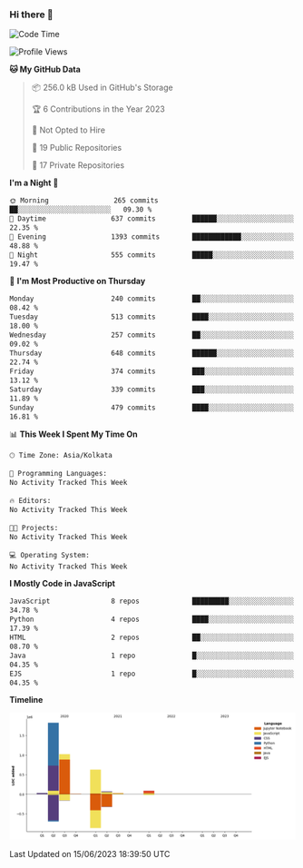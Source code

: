 ### Hi there 👋

<!--
**AgilePlaya/AgilePlaya** is a ✨ _special_ ✨ repository because its `README.md` (this file) appears on your GitHub profile.

Here are some ideas to get you started:

- 🔭 I’m currently working on ...
- 🌱 I’m currently learning ...
- 👯 I’m looking to collaborate on ...
- 🤔 I’m looking for help with ...
- 💬 Ask me about ...
- 📫 How to reach me: ...
- 😄 Pronouns: ...
- ⚡ Fun fact: ...
-->

<!--START_SECTION:waka-->
![Code Time](http://img.shields.io/badge/Code%20Time-23%20mins-blue)

![Profile Views](http://img.shields.io/badge/Profile%20Views-0-blue)

**🐱 My GitHub Data** 

> 📦 256.0 kB Used in GitHub's Storage 
 > 
> 🏆 6 Contributions in the Year 2023
 > 
> 🚫 Not Opted to Hire
 > 
> 📜 19 Public Repositories 
 > 
> 🔑 17 Private Repositories 
 > 
**I'm a Night 🦉** 

```text
🌞 Morning                265 commits         ██░░░░░░░░░░░░░░░░░░░░░░░   09.30 % 
🌆 Daytime                637 commits         ██████░░░░░░░░░░░░░░░░░░░   22.35 % 
🌃 Evening                1393 commits        ████████████░░░░░░░░░░░░░   48.88 % 
🌙 Night                  555 commits         █████░░░░░░░░░░░░░░░░░░░░   19.47 % 
```
📅 **I'm Most Productive on Thursday** 

```text
Monday                   240 commits         ██░░░░░░░░░░░░░░░░░░░░░░░   08.42 % 
Tuesday                  513 commits         ████░░░░░░░░░░░░░░░░░░░░░   18.00 % 
Wednesday                257 commits         ██░░░░░░░░░░░░░░░░░░░░░░░   09.02 % 
Thursday                 648 commits         ██████░░░░░░░░░░░░░░░░░░░   22.74 % 
Friday                   374 commits         ███░░░░░░░░░░░░░░░░░░░░░░   13.12 % 
Saturday                 339 commits         ███░░░░░░░░░░░░░░░░░░░░░░   11.89 % 
Sunday                   479 commits         ████░░░░░░░░░░░░░░░░░░░░░   16.81 % 
```


📊 **This Week I Spent My Time On** 

```text
🕑︎ Time Zone: Asia/Kolkata

💬 Programming Languages: 
No Activity Tracked This Week

🔥 Editors: 
No Activity Tracked This Week

🐱‍💻 Projects: 
No Activity Tracked This Week

💻 Operating System: 
No Activity Tracked This Week
```

**I Mostly Code in JavaScript** 

```text
JavaScript               8 repos             █████████░░░░░░░░░░░░░░░░   34.78 % 
Python                   4 repos             ████░░░░░░░░░░░░░░░░░░░░░   17.39 % 
HTML                     2 repos             ██░░░░░░░░░░░░░░░░░░░░░░░   08.70 % 
Java                     1 repo              █░░░░░░░░░░░░░░░░░░░░░░░░   04.35 % 
EJS                      1 repo              █░░░░░░░░░░░░░░░░░░░░░░░░   04.35 % 
```



**Timeline**

![Lines of Code chart](https://raw.githubusercontent.com/AgilePlaya/AgilePlaya/main/assets/bar_graph.png)


 Last Updated on 15/06/2023 18:39:50 UTC
<!--END_SECTION:waka-->
